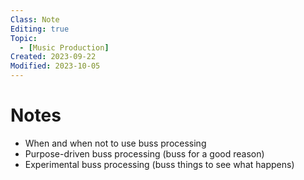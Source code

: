 ```yaml
---
Class: Note
Editing: true
Topic:
  - [Music Production]
Created: 2023-09-22
Modified: 2023-10-05
---
```


# Notes

- When and when not to use buss processing
- Purpose-driven buss processing (buss for a good reason)
- Experimental buss processing (buss things to see what happens)
